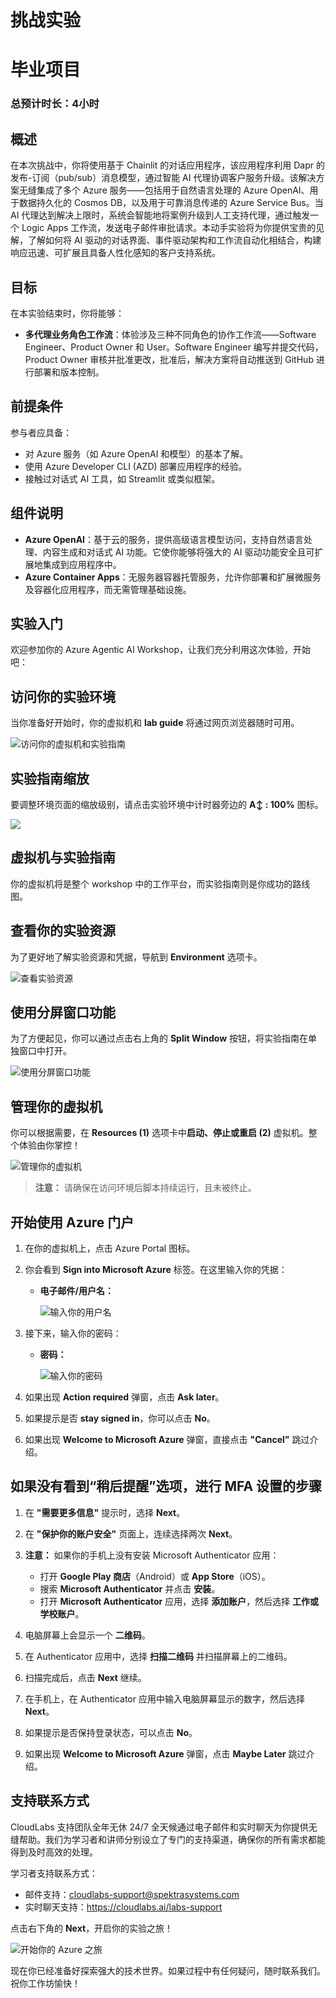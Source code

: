 # 挑战实验

# 毕业项目

### 总预计时长：4小时

## 概述

在本次挑战中，你将使用基于 Chainlit 的对话应用程序，该应用程序利用 Dapr 的发布-订阅（pub/sub）消息模型，通过智能 AI 代理协调客户服务升级。该解决方案无缝集成了多个 Azure 服务——包括用于自然语言处理的 Azure OpenAI、用于数据持久化的 Cosmos DB，以及用于可靠消息传递的 Azure Service Bus。当 AI 代理达到解决上限时，系统会智能地将案例升级到人工支持代理，通过触发一个 Logic Apps 工作流，发送电子邮件审批请求。本动手实验将为你提供宝贵的见解，了解如何将 AI 驱动的对话界面、事件驱动架构和工作流自动化相结合，构建响应迅速、可扩展且具备人性化感知的客户支持系统。


## 目标

在本实验结束时，你将能够：

- **多代理业务角色工作流**：体验涉及三种不同角色的协作工作流——Software Engineer、Product Owner 和 User。Software Engineer 编写并提交代码，Product Owner 审核并批准更改，批准后，解决方案将自动推送到 GitHub 进行部署和版本控制。

## 前提条件

参与者应具备：

- 对 Azure 服务（如 Azure OpenAI 和模型）的基本了解。
- 使用 Azure Developer CLI (AZD) 部署应用程序的经验。
- 接触过对话式 AI 工具，如 Streamlit 或类似框架。


## 组件说明

- **Azure OpenAI**：基于云的服务，提供高级语言模型访问，支持自然语言处理、内容生成和对话式 AI 功能。它使你能够将强大的 AI 驱动功能安全且可扩展地集成到应用程序中。
- **Azure Container Apps**：无服务器容器托管服务，允许你部署和扩展微服务及容器化应用程序，而无需管理基础设施。

## 实验入门

欢迎参加你的 Azure Agentic AI Workshop，让我们充分利用这次体验，开始吧：

## 访问你的实验环境

当你准备好开始时，你的虚拟机和 **lab guide** 将通过网页浏览器随时可用。

![访问你的虚拟机和实验指南](./media/agg1.png)

## 实验指南缩放

要调整环境页面的缩放级别，请点击实验环境中计时器旁边的 **A↕ : 100%** 图标。

![](./media/agg2.png)

## 虚拟机与实验指南

你的虚拟机将是整个 workshop 中的工作平台，而实验指南则是你成功的路线图。

## 查看你的实验资源

为了更好地了解实验资源和凭据，导航到 **Environment** 选项卡。

![查看实验资源](./media/agg3.png)

## 使用分屏窗口功能

为了方便起见，你可以通过点击右上角的 **Split Window** 按钮，将实验指南在单独窗口中打开。

![使用分屏窗口功能](./media/agg4.png)


## 管理你的虚拟机

你可以根据需要，在 **Resources (1)** 选项卡中**启动、停止或重启 (2)** 虚拟机。整个体验由你掌控！

![管理你的虚拟机](./media/agg5.png)

> **注意：** 请确保在访问环境后脚本持续运行，且未被终止。


## 开始使用 Azure 门户

1. 在你的虚拟机上，点击 Azure Portal 图标。  
2. 你会看到 **Sign into Microsoft Azure** 标签。在这里输入你的凭据：

   - **电子邮件/用户名：** <inject key="AzureAdUserEmail"></inject>

     ![输入你的用户名](./media/gt-5.png)

3. 接下来，输入你的密码：

   - **密码：** <inject key="AzureAdUserPassword"></inject>

     ![输入你的密码](./media/gt-4.png)

4. 如果出现 **Action required** 弹窗，点击 **Ask later**。  
5. 如果提示是否 **stay signed in**，你可以点击 **No**。  
6. 如果出现 **Welcome to Microsoft Azure** 弹窗，直接点击 **"Cancel"** 跳过介绍。

## 如果没有看到“稍后提醒”选项，进行 MFA 设置的步骤

1. 在 **"需要更多信息"** 提示时，选择 **Next**。

2. 在 **"保护你的账户安全"** 页面上，连续选择两次 **Next**。

3. **注意：** 如果你的手机上没有安装 Microsoft Authenticator 应用：

   - 打开 **Google Play 商店**（Android）或 **App Store**（iOS）。  
   - 搜索 **Microsoft Authenticator** 并点击 **安装**。  
   - 打开 **Microsoft Authenticator** 应用，选择 **添加账户**，然后选择 **工作或学校账户**。

4. 电脑屏幕上会显示一个 **二维码**。

5. 在 Authenticator 应用中，选择 **扫描二维码** 并扫描屏幕上的二维码。

6. 扫描完成后，点击 **Next** 继续。

7. 在手机上，在 Authenticator 应用中输入电脑屏幕显示的数字，然后选择 **Next**。  
8. 如果提示是否保持登录状态，可以点击 **No**。

9. 如果出现 **Welcome to Microsoft Azure** 弹窗，点击 **Maybe Later** 跳过介绍。


## 支持联系方式

CloudLabs 支持团队全年无休 24/7 全天候通过电子邮件和实时聊天为你提供无缝帮助。我们为学习者和讲师分别设立了专门的支持渠道，确保你的所有需求都能得到及时高效的处理。

学习者支持联系方式：

- 邮件支持：[cloudlabs-support@spektrasystems.com](mailto:cloudlabs-support@spektrasystems.com)  
- 实时聊天支持：https://cloudlabs.ai/labs-support

点击右下角的 **Next**，开启你的实验之旅！

![开始你的 Azure 之旅](./media/agg6.png)

现在你已经准备好探索强大的技术世界。如果过程中有任何疑问，随时联系我们。祝你工作坊愉快！
